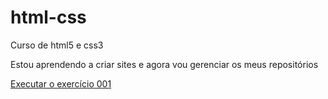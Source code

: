 # html-css
 Curso de html5 e css3

 Estou aprendendo a criar sites e agora vou gerenciar os meus repositórios

<a href="https://luciendelalves.github.io/html-css/exercícios/ex001/"> Executar o exercício 001